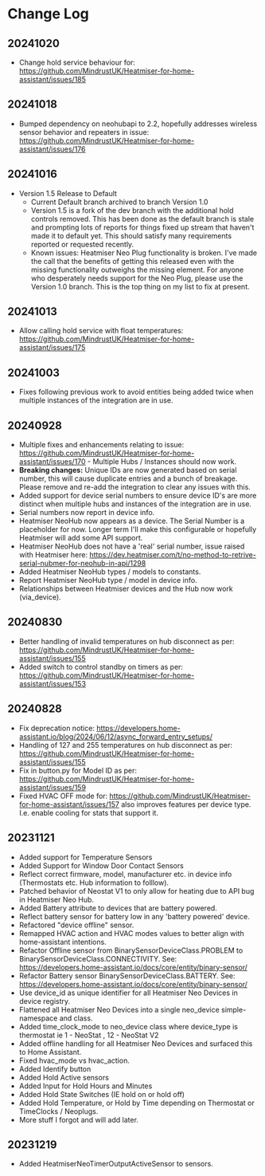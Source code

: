 # Change Log

## 20241020
- Change hold service behaviour for: https://github.com/MindrustUK/Heatmiser-for-home-assistant/issues/185 

## 20241018
- Bumped dependency on neohubapi to 2.2, hopefully addresses wireless sensor behavior and repeaters in issue: https://github.com/MindrustUK/Heatmiser-for-home-assistant/issues/176

## 20241016
- Version 1.5 Release to Default
  - Current Default branch archived to branch Version 1.0
  - Version 1.5 is a fork of the dev branch with the additional hold controls removed. This has been done as the default
  branch is stale and prompting lots of reports for things fixed up stream that haven't made it to default yet. This 
  should satisfy many requirements reported or requested recently.
  - Known issues: Heatmiser Neo Plug functionality is broken. I've made the call that the benefits of getting this 
  released even with the missing functionality outweighs the missing element. For anyone who desperately needs support
  for the Neo Plug, please use the Version 1.0 branch. This is the top thing on my list to fix at present.

## 20241013
- Allow calling hold service with float temperatures: https://github.com/MindrustUK/Heatmiser-for-home-assistant/issues/175

## 20241003
- Fixes following previous work to avoid entities being added twice when multiple instances of the integration are in use.

## 20240928
- Multiple fixes and enhancements relating to issue: https://github.com/MindrustUK/Heatmiser-for-home-assistant/issues/170 - Multiple Hubs / Instances should now work. 
- **Breaking changes:** Unique IDs are now generated based on serial number, this will cause duplicate entries and a bunch of breakage. Please remove and re-add the integration to clear any issues with this.
- Added support for device serial numbers to ensure device ID's are more distinct when multiple hubs and instances of the integration are in use.
- Serial numbers now report in device info.
- Heatmiser NeoHub now appears as a device. The Serial Number is a placeholder for now. Longer term I'll make this configurable or hopefully Heatmiser will add some API support.
- Heatmiser NeoHub does not have a 'real' serial number, issue raised with Heatmiser here: https://dev.heatmiser.com/t/no-method-to-retrive-serial-nubmer-for-neohub-in-api/1298
- Added Heatmiser NeoHub types / models to constants.
- Report Heatmiser NeoHub type / model in device info. 
- Relationships between Heatmiser devices and the Hub now work (via_device).

## 20240830
- Better handling of invalid temperatures on hub disconnect as per: https://github.com/MindrustUK/Heatmiser-for-home-assistant/issues/155
- Added switch to control standby on timers as per: https://github.com/MindrustUK/Heatmiser-for-home-assistant/issues/153

## 20240828
- Fix deprecation notice: https://developers.home-assistant.io/blog/2024/06/12/async_forward_entry_setups/
- Handling of 127 and 255 temperatures on hub disconnect as per: https://github.com/MindrustUK/Heatmiser-for-home-assistant/issues/155
- Fix in button.py for Model ID as per: https://github.com/MindrustUK/Heatmiser-for-home-assistant/issues/159
- Fixed HVAC OFF mode for: https://github.com/MindrustUK/Heatmiser-for-home-assistant/issues/157 also improves features per device type. I.e. enable cooling for stats that support it. 

## 20231121
- Added support for Temperature Sensors
- Added Support for Window Door Contact Sensors
- Reflect correct firmware, model, manufacturer etc. in device info (Thermostats etc. Hub information to folllow).
- Patched behavior of Neostat V1 to only allow for heating due to API bug in Heatmiser Neo Hub.
- Added Battery attribute to devices that are battery powered.
- Reflect battery sensor for battery low in any 'battery powered' device.
- Refactored "device offline" sensor.
- Remapped HVAC action and HVAC modes values to better align with home-assistant intentions.
- Refactor Offline sensor from BinarySensorDeviceClass.PROBLEM to BinarySensorDeviceClass.CONNECTIVITY. See: https://developers.home-assistant.io/docs/core/entity/binary-sensor/
- Refactor Battery sensor BinarySensorDeviceClass.BATTERY. See: https://developers.home-assistant.io/docs/core/entity/binary-sensor/
- Use device_id as unique identifier for all Heatmiser Neo Devices in device registry.
- Flattened all Heatmiser Neo Devices into a single neo_device simple-namespace and class.
- Added time_clock_mode to neo_device class where device_type is thermostat ie 1 - NeoStat , 12 - NeoStat V2
- Added offline handling for all Heatmiser Neo Devices and surfaced this to Home Assistant.
- Fixed hvac_mode vs hvac_action.
- Added Identify button
- Added Hold Active sensors
- Added Input for Hold Hours and Minutes
- Added Hold State Switches (IE hold on or hold off)
- Added Hold Temperature, or Hold by Time depending on Thermostat or TimeClocks / Neoplugs.
- More stuff I forgot and will add later.

## 20231219
- Added HeatmiserNeoTimerOutputActiveSensor to sensors.
